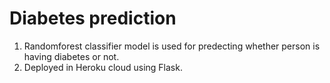 # Diabetes prediction

1. Randomforest classifier model is used for predecting whether person is having diabetes or not.
2. Deployed in Heroku cloud using Flask.

